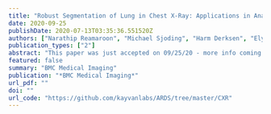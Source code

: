 ```yaml
---
title: "Robust Segmentation of Lung in Chest X-Ray: Applications in Analysis of Acute Respiratory Distress Syndrome"
date: 2020-09-25
publishDate: 2020-07-13T03:35:36.551520Z
authors: ["Narathip Reamaroon", "Michael Sjoding", "Harm Derksen", "Elyas Sabeti", "Jonathan Gryak", "Ryan Barbaro", "Brian Athey", "Kayvan Najarian"]
publication_types: ["2"]
abstract: "This paper was just accepted on 09/25/20 - more info coming soon!."
featured: false
summary: "BMC Medical Imaging"
publication: "*BMC Medical Imaging*"
url_pdf: ""
doi: ""
url_code: "https://github.com/kayvanlabs/ARDS/tree/master/CXR"
---
```


